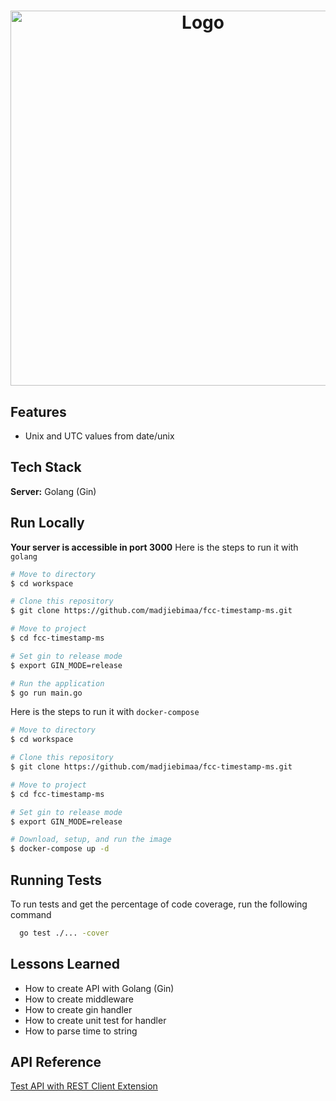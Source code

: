 <h1 align="center">
  <img src="https://i.ibb.co/YpvKyrK/Solution-1-Time-Stamp.png" alt="Logo" width="600">
</h1>

## Features

- Unix and UTC values from date/unix

## Tech Stack

**Server:** Golang (Gin)

## Run Locally

**Your server is accessible in port 3000**
Here is the steps to run it with `golang`

```bash
# Move to directory
$ cd workspace

# Clone this repository
$ git clone https://github.com/madjiebimaa/fcc-timestamp-ms.git

# Move to project
$ cd fcc-timestamp-ms

# Set gin to release mode
$ export GIN_MODE=release

# Run the application
$ go run main.go
```

Here is the steps to run it with `docker-compose`

```bash
# Move to directory
$ cd workspace

# Clone this repository
$ git clone https://github.com/madjiebimaa/fcc-timestamp-ms.git

# Move to project
$ cd fcc-timestamp-ms

# Set gin to release mode
$ export GIN_MODE=release

# Download, setup, and run the image
$ docker-compose up -d
```

## Running Tests

To run tests and get the percentage of code coverage, run the following command

```bash
  go test ./... -cover
```

## Lessons Learned

- How to create API with Golang (Gin)
- How to create middleware
- How to create gin handler
- How to create unit test for handler
- How to parse time to string

## API Reference

[Test API with REST Client Extension](https://github.com/madjiebimaa/fcc-timestamp-ms/tree/main/docs/apis)
